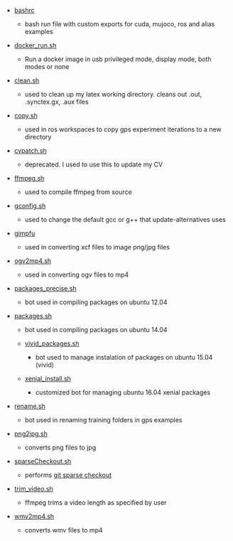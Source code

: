 
+ [bashrc](/bashrc)
  + bash run file with custom exports for cuda, mujoco, ros and alias examples

+ [docker_run.sh](/docker_run.sh)
  + Run a docker image in usb privileged mode, display mode, both modes or none

+ [clean.sh](/clean.sh)
  + used to clean up my latex working directory. cleans out .out, .synctex.gx, .aux files

+ [copy.sh](/copy.sh)
  + used in ros workspaces to copy gps experiment iterations to a new directory

+ [cvpatch.sh](/cvpatch.sh)
  + deprecated. I used to use this to update my CV

+ [ffmpeg.sh](/ffmpeg.sh)
  + used to compile ffmpeg from source

+ [gconfig.sh](/gconfig)
  + used to change the default gcc or g++ that update-alternatives uses

+ [gimpfu](gimpfu)
  + used in converting xcf files to image png/jpg files

+ [ogv2mp4.sh](/ogv2mp4.sh)
  + used in converting ogv files to mp4

+ [packages_precise.sh](/packages_precise.sh)
  + bot used in compiling packages on ubuntu 12.04

+ [packages.sh](/packages.sh)
  + bot used in compiling packages on ubuntu 14.04  

  + [vivid_packages.sh](/vivid_packages.sh)
    + bot used to manage instalation of packages on ubuntu 15.04 (vivid)

  + [xenial_install.sh](/xenial_install.sh)
    + customized bot for managing ubuntu 16.04 xenial packages

+ [rename.sh](/rename.sh)
  + bot used in renaming training folders in gps examples

+ [png2jpg.sh](/png2jpg.sh)
  + converts png files to jpg

+ [sparseCheckout.sh](/sparseCheckout.sh)
  + performs [git sparse checkout](http://lakehanne.github.io/git-sparse-checkout)

+ [trim_video.sh](/trim_video.sh)
  + ffmpeg trims a video length as specified by user


+ [wmv2mp4.sh](/wmv2mp4.sh)
  + converts wmv files to mp4
